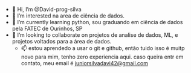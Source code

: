- 👋 Hi, I’m @David-prog-silva
- 👀 I’m interested  na area de ciência  de dados.
- 🌱 I’m currently learning  python, sou graduando em ciência de dados pela FATEC de Ourinhos, SP
- 💞️ I’m looking to collaborate on projetos de analise de dados, ML, e projetos voltados para a área de dados.
  - 📫 estou aprendedo a usar o git e github, então tuido isso é muitp novo para mim, tenho zero experiencia aqui.
  caso queira entr em contato, meu email é juniorsilvadavi42@gmail.com

<!---
David-prog-silva/David-prog-silva is a ✨ special ✨ repository because its `README.md` (this file) appears on your GitHub profile.
You can click the Preview link to take a look at your changes.
--->
